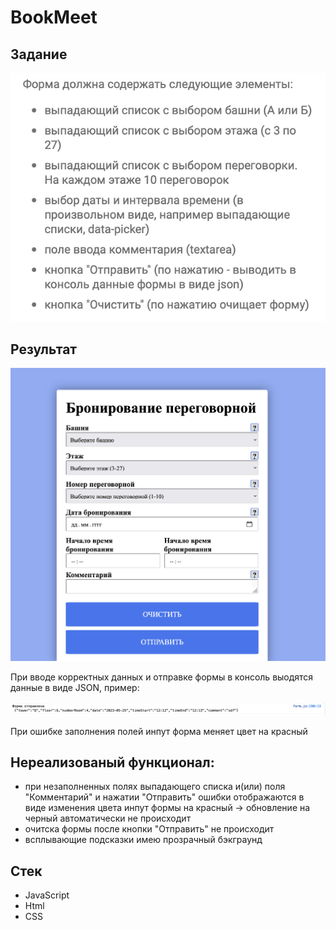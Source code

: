 # BookMeet

## Задание

![subject width=10%](/img/задание-1.png)

## Результат

![result](/img/форма.png)

При вводе корректных данных и отправке формы в консоль выодятся данные в виде JSON, пример:

![json-date](/img/JSON-в-консоли.png)

При ошибке заполнения полей инпут форма меняет цвет на красный


## Нереализованый функционал:
- при незаполненных полях выпадающего списка и(или) поля "Комментарий" и нажатии "Отправить" ошибки отображаются в виде изменения цвета инпут формы на красный -> обновление на черный автоматически не происходит
- очитска формы после кнопки "Отправить" не происходит
- всплывающие подсказки имею прозрачный бэкграунд

## Стек

- JavaScript
- Html
- CSS
